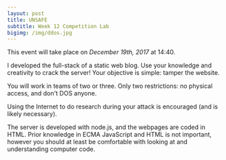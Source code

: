 ```yaml
---
layout: post
title: UNSAFE
subtitle: Week 12 Competition Lab
bigimg: /img/ddos.jpg
---
```


This event will take place on *December 19th, 2017* at 14:40.

I developed the full-stack of a static web blog. Use your knowledge and creativity to crack the server! Your objective is simple: tamper the website.

You will work in teams of two or three. Only two restrictions: no physical access, and don't DOS anyone.

Using the Internet to do research during your attack is encouraged (and is likely necessary).

The server is developed with node.js, and the webpages are coded in HTML. Prior knowledge in ECMA JavaScript and HTML is not important, however you should at least be comfortable with looking at and understanding computer code.
